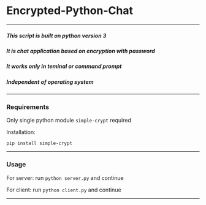 # Encrypted-Python-Chat
---
##### This script is built on python version 3
##### It is chat application based on encryption with password
##### It works only in teminal or command prompt
##### Independent of operating system
---
### Requirements
Only single python module `simple-crypt` required

Installation:

  `pip install simple-crypt`

---
### Usage

For server: run `python server.py` and continue

For client: run `python client.py` and continue

---
